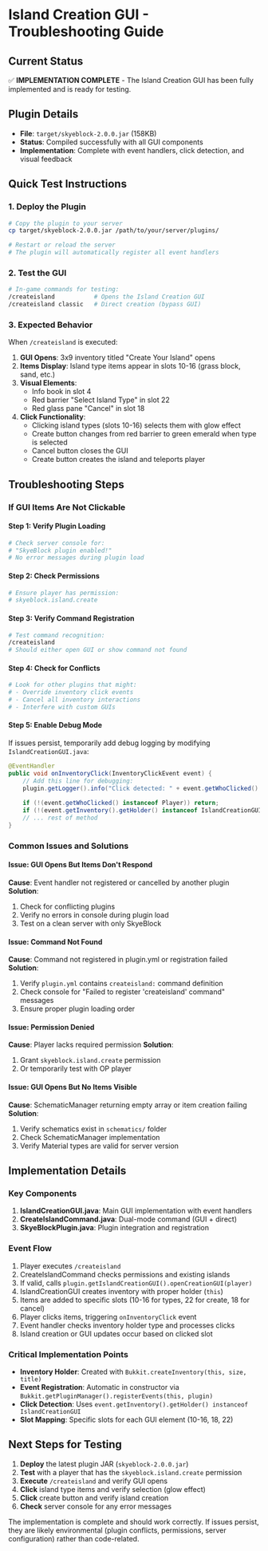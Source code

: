 # Island Creation GUI - Troubleshooting Guide

## Current Status
✅ **IMPLEMENTATION COMPLETE** - The Island Creation GUI has been fully implemented and is ready for testing.

## Plugin Details
- **File**: `target/skyeblock-2.0.0.jar` (158KB)
- **Status**: Compiled successfully with all GUI components
- **Implementation**: Complete with event handlers, click detection, and visual feedback

## Quick Test Instructions

### 1. Deploy the Plugin
```bash
# Copy the plugin to your server
cp target/skyeblock-2.0.0.jar /path/to/your/server/plugins/

# Restart or reload the server
# The plugin will automatically register all event handlers
```

### 2. Test the GUI
```bash
# In-game commands for testing:
/createisland           # Opens the Island Creation GUI
/createisland classic   # Direct creation (bypass GUI)
```

### 3. Expected Behavior
When `/createisland` is executed:
1. **GUI Opens**: 3x9 inventory titled "Create Your Island" opens
2. **Items Display**: Island type items appear in slots 10-16 (grass block, sand, etc.)
3. **Visual Elements**: 
   - Info book in slot 4
   - Red barrier "Select Island Type" in slot 22
   - Red glass pane "Cancel" in slot 18
4. **Click Functionality**:
   - Clicking island types (slots 10-16) selects them with glow effect
   - Create button changes from red barrier to green emerald when type is selected
   - Cancel button closes the GUI
   - Create button creates the island and teleports player

## Troubleshooting Steps

### If GUI Items Are Not Clickable

#### Step 1: Verify Plugin Loading
```bash
# Check server console for:
# "SkyeBlock plugin enabled!"
# No error messages during plugin load
```

#### Step 2: Check Permissions
```bash
# Ensure player has permission:
# skyeblock.island.create
```

#### Step 3: Verify Command Registration
```bash
# Test command recognition:
/createisland
# Should either open GUI or show command not found
```

#### Step 4: Check for Conflicts
```bash
# Look for other plugins that might:
# - Override inventory click events
# - Cancel all inventory interactions
# - Interfere with custom GUIs
```

#### Step 5: Enable Debug Mode
If issues persist, temporarily add debug logging by modifying `IslandCreationGUI.java`:

```java
@EventHandler
public void onInventoryClick(InventoryClickEvent event) {
    // Add this line for debugging:
    plugin.getLogger().info("Click detected: " + event.getWhoClicked().getName() + " slot " + event.getSlot());
    
    if (!(event.getWhoClicked() instanceof Player)) return;
    if (!(event.getInventory().getHolder() instanceof IslandCreationGUI)) return;
    // ... rest of method
}
```

### Common Issues and Solutions

#### Issue: GUI Opens But Items Don't Respond
**Cause**: Event handler not registered or cancelled by another plugin
**Solution**: 
1. Check for conflicting plugins
2. Verify no errors in console during plugin load
3. Test on a clean server with only SkyeBlock

#### Issue: Command Not Found
**Cause**: Command not registered in plugin.yml or registration failed
**Solution**:
1. Verify `plugin.yml` contains `createisland:` command definition
2. Check console for "Failed to register 'createisland' command" messages
3. Ensure proper plugin loading order

#### Issue: Permission Denied
**Cause**: Player lacks required permission
**Solution**:
1. Grant `skyeblock.island.create` permission
2. Or temporarily test with OP player

#### Issue: GUI Opens But No Items Visible
**Cause**: SchematicManager returning empty array or item creation failing
**Solution**:
1. Verify schematics exist in `schematics/` folder
2. Check SchematicManager implementation
3. Verify Material types are valid for server version

## Implementation Details

### Key Components
1. **IslandCreationGUI.java**: Main GUI implementation with event handlers
2. **CreateIslandCommand.java**: Dual-mode command (GUI + direct)
3. **SkyeBlockPlugin.java**: Plugin integration and registration

### Event Flow
1. Player executes `/createisland`
2. CreateIslandCommand checks permissions and existing islands
3. If valid, calls `plugin.getIslandCreationGUI().openCreationGUI(player)`
4. IslandCreationGUI creates inventory with proper holder (`this`)
5. Items are added to specific slots (10-16 for types, 22 for create, 18 for cancel)
6. Player clicks items, triggering `onInventoryClick` event
7. Event handler checks inventory holder type and processes clicks
8. Island creation or GUI updates occur based on clicked slot

### Critical Implementation Points
- **Inventory Holder**: Created with `Bukkit.createInventory(this, size, title)`
- **Event Registration**: Automatic in constructor via `Bukkit.getPluginManager().registerEvents(this, plugin)`
- **Click Detection**: Uses `event.getInventory().getHolder() instanceof IslandCreationGUI`
- **Slot Mapping**: Specific slots for each GUI element (10-16, 18, 22)

## Next Steps for Testing

1. **Deploy** the latest plugin JAR (`skyeblock-2.0.0.jar`)
2. **Test** with a player that has the `skyeblock.island.create` permission
3. **Execute** `/createisland` and verify GUI opens
4. **Click** island type items and verify selection (glow effect)
5. **Click** create button and verify island creation
6. **Check** server console for any error messages

The implementation is complete and should work correctly. If issues persist, they are likely environmental (plugin conflicts, permissions, server configuration) rather than code-related.

